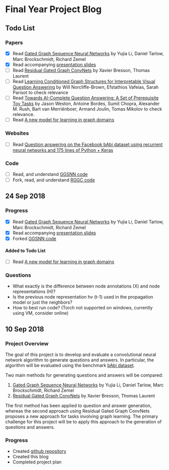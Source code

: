 # Final Year Project Blog

## Todo List

### Papers
- [x] Read [Gated Graph Sequence Neural Networks](https://arxiv.org/pdf/1511.05493.pdf) by Yujia Li, Daniel Tarlow, Marc Brockschmidt, Richard Zemel
- [x] Read accompanying [presentation slides](https://katefvision.github.io/LanguageGrounding/Slides/27.pdf)
- [ ] Read [Residual Gated Graph ConvNets](https://arxiv.org/pdf/1711.07553.pdf) by Xavier Bresson, Thomas Laurent
- [ ] Read [Learning Conditioned Graph Structures for Interpretable Visual Question Answering](https://arxiv.org/pdf/1806.07243.pdf) by Will Norcliffe-Brown, Efstathios Vafeias, Sarah Parisot to check relevance
- [ ] Read [Towards AI-Complete Question Answering: A Set of Prerequisite Toy Tasks](https://arxiv.org/pdf/1502.05698.pdf) by Jason Weston, Antoine Bordes, Sumit Chopra, Alexander M. Rush, Bart van Merriënboer, Armand Joulin, Tomas Mikolov to check relevance.
- [ ] Read [A new model for learning in graph domains](https://ieeexplore.ieee.org/document/1555942/)

### Websites
- [ ] Read [Question answering on the Facebook bAbi dataset using recurrent neural networks and 175 lines of Python + Keras](https://smerity.com/articles/2015/keras_qa.html)

### Code
- [ ] Read, and understand [GGSNN code](https://github.com/yujiali/ggnn)
- [ ] Fork, read, and understand [RGGC code](https://github.com/xbresson/spatial_graph_convnets)

## 24 Sep 2018

### Progress
- [x] Read [Gated Graph Sequence Neural Networks](https://arxiv.org/pdf/1511.05493.pdf) by Yujia Li, Daniel Tarlow, Marc Brockschmidt, Richard Zemel
- [x] Read accompanying [presentation slides](https://katefvision.github.io/LanguageGrounding/Slides/27.pdf)
- [x] Forked [GGSNN code](https://github.com/yujiali/ggnn)

#### Added to Todo List
- [ ] Read [A new model for learning in graph domains](https://ieeexplore.ieee.org/document/1555942/)

### Questions
- What exactly is the difference between node annotations (X) and node representations (H)?
- Is the previous node representation hv (t-1) used in the propagation model or just the neighbors?
- How to best run code? (Torch not supported on windows, currently using VM, consider online)

## 10 Sep 2018

### Project Overview

The goal of this project is to develop and evaluate a convolutional neural network algorithm to generate questions and answers. In particular, the algorithm will be evaluated using the benchmark [bAbi dataset](https://research.fb.com/downloads/babi/).

Two main methods for generating questions and answers will be compared:
1. [Gated Graph Sequence Neural Networks](https://arxiv.org/pdf/1511.05493.pdf) by Yujia Li, Daniel Tarlow, Marc Brockschmidt, Richard Zemel
2. [Residual Gated Graph ConvNets](https://arxiv.org/pdf/1711.07553.pdf) by Xavier Bresson, Thomas Laurent

The first method has been applied to question and answer generation, whereas the second approach using Residual Gated Graph ConvNets proposes a new approach for tasks involving graph learning. The primary challenge for this project will be to apply this approach to the generation of questions and answers.

### Progress

- Created [github repository](https://github.com/calebmah/fyp-questions-and-answers)
- Created this blog
- Completed project plan
